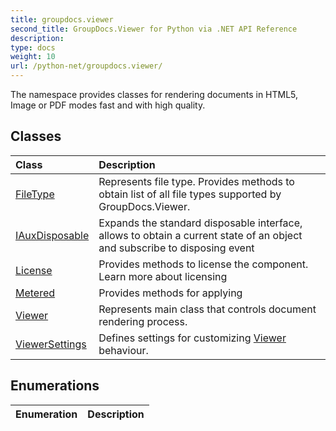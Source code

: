 ```yaml
---
title: groupdocs.viewer
second_title: GroupDocs.Viewer for Python via .NET API Reference
description: 
type: docs
weight: 10
url: /python-net/groupdocs.viewer/
---
```



The namespace provides classes for rendering documents in HTML5, Image or PDF modes fast and with high quality.

## Classes
| Class | Description |
| :- | :- |
|[FileType](/viewer/python-net/groupdocs.viewer/filetype/)|Represents file type. Provides methods to obtain list of all file types supported by GroupDocs.Viewer.|
|[IAuxDisposable](/viewer/python-net/groupdocs.viewer/iauxdisposable/)|Expands the standard disposable interface, allows to obtain a current state of an object and subscribe to disposing event|
|[License](/viewer/python-net/groupdocs.viewer/license/)|Provides methods to license the component. Learn more about licensing|
|[Metered](/viewer/python-net/groupdocs.viewer/metered/)|Provides methods for applying|
|[Viewer](/viewer/python-net/groupdocs.viewer/viewer/)|Represents main class that controls document rendering process.|
|[ViewerSettings](/viewer/python-net/groupdocs.viewer/viewersettings/)|Defines settings for customizing [Viewer](/viewer/python-net/groupdocs.viewer/viewer/) behaviour.|
## Enumerations
| Enumeration | Description |
| :- | :- |
